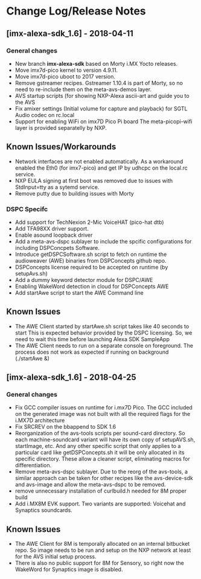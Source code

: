 # Change Log/Release Notes

## [imx-alexa-sdk_1.6] - 2018-04-11

### General changes

* New branch **imx-alexa-sdk** based on Morty i.MX Yocto releases.
* Move imx7d-pico kernel to version 4.9.11.
* Move imx7d-pico uboot to 2017 version.
* Remove gstreamer recipes. Gstreamer 1.10.4 is part of Morty, so no need to
  re-include them on the meta-avs-demos layer.
* AVS startup scripts (for showing NXP-Alexa ascii-art and guide you to the AVS
* Fix amixer settings (Initial volume for capture and playback) for SGTL Audio
  codec on rc.local
* Support for enabling WiFi on imx7D Pico Pi board
  The meta-picopi-wifi layer is provided separatelly by NXP.



## Known Issues/Workarounds

* Network interfaces are not enabled automatically. As a workaround enabled the
  Eth0 (for imx7-pico) and get IP by udhcpc on the local.rc service.
* NXP EULA signing at first boot was removed due to issues with StdInput=tty
  as a sytemd service.
* Remove putty due to building issues with Morty



### DSPC Specifc

* Add support for TechNexion 2-Mic VoiceHAT (pico-hat dtb)
* Add TFA98XX driver support.
* Enable asound loopback driver
* Add a meta-avs-dspc sublayer to include the spcific configurations for
  including DSPConcpets Software.
* Introduce getDSPCSoftware.sh script to fetch on runtime the audioweaver (AWE)
  binaries from DSPConcepts github repo.
* DSPConcepts license required to be accepted on runtime (by setupAvs.sh)
* Add a dummy keyword detector module for DSPC/AWE
* Enabling WakeWord detection in cloud for DSPConcepts AWE
* Add startAwe script to start the AWE Command line


## Known Issues

* The AWE Client started by startAwe.sh script takes like 40 seconds to start
  This is expected behavior provided by the DSPC licensing. So, we need to
  wait this time before launching Alexa SDK SampleApp
* The AWE Client needs to run on a separate console on foreground. The process
  does not work as expected if running on background (./startAwe &)



## [imx-alexa-sdk_1.6] - 2018-04-25

### General changes

* Fix GCC compiler issues on runtime for i.mx7D Pico. The GCC included on the
  generated image was not built with all the required flags for the i.MX7D
  architecture
* Fix SRCREV on the bbappend to SDK 1.6
* Reorganization of the avs-tools scripts per sound-card directory. So each
  machine-soundcard variant will have its own copy of setupAVS.sh, startImage,
  etc. And any other specific script that only applies to a particular card
  like getDSPConcepts.sh it will be only allocated in its specific directory.
  These allow a cleaner script, eliminating macros for differentiation.
* Remove meta-avs-dspc sublayer. Due to the reorg of the avs-tools, a similar
  approach can be taken for other recipes like the avs-device-sdk and avs-image
  and allow the meta-avs-dspc to be removed.
* remove unnecessary installation of curlbuild.h needed for 8M proper build
* Add i.MX8M EVK support. Two variants are supported: Voicehat and Synaptics
  soundcards.


## Known Issues

* The AWE Client for 8M is temporally allocated on an internal bitbucket repo.
  So image needs to be run and setup on the NXP network at least for the AVS
  initial setup process.
* There is also no public support for 8M for Sensory, so right now the WakeWord
  for Synaptics image is disabled.
